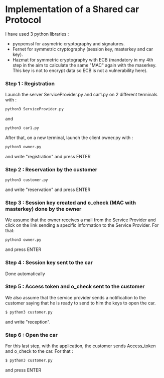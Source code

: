 # Implementation of a Shared car Protocol 


I have used 3 python libraries :  
-   pyopenssl for asymetric cryptography and signatures.
-   Fernet for symmetric cryptography (session key, masterkey and car key). 
-   Hazmat for symmetric cryptography with ECB (mandatory in my 4th step in the aim to calculate the same "MAC" again with the maserkey. This key is not to encrypt data so ECB is not a vulnerability here). 
 
### Step 1 : Registration 

Launch the server ServiceProvider.py and car1.py on 2 different terminals with : 

```sh
python3 ServiceProvider.py
```
and 
```sh
python3 car1.py
```
After that, on a new terminal, launch the client owner.py with : 
```sh
python3 owner.py
```
and write "registration" and press ENTER

### Step 2 : Reservation by the customer
```sh
python3 customer.py
```
and write "reservation" and press ENTER
 
### Step 3 : Session key created and o_check (MAC with masterkey) done by the owner
We assume that the owner receives a mail from the Service Provider and click on the link sending a specific information to the Service Provider. 
For that: 
```sh
python3 owner.py
```
and press ENTER

### Step 4 : Session key sent to the car

Done automatically 

### Step 5 : Access token and o_check sent to the customer
We also assume that the service provider sends a notification to the customer saying that he is ready to send to him the keys to open the car. 
```sh
$ python3 customer.py
```
and write "reception". 
### Step 6 : Open the car 
For this last step, with the application, the customer sends Access_token and o_check to the car. For that : 

```sh
$ python3 customer.py
```
and press ENTER

